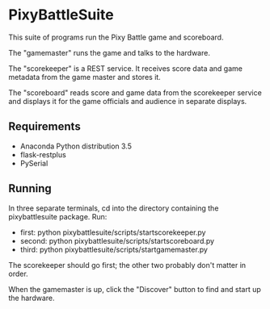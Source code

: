 # PixyBattleSuite

This suite of programs run the Pixy Battle game and scoreboard.

The "gamemaster" runs the game and talks to the hardware.

The "scorekeeper" is a REST service.  It receives score data and game metadata from the game master and stores it.

The "scoreboard" reads score and game data from the scorekeeper service and displays it for the game officials and audience in separate displays.

## Requirements

* Anaconda Python distribution 3.5
* flask-restplus
* PySerial


## Running

In three separate terminals, cd into the directory containing the pixybattlesuite package.  Run:

* first: python pixybattlesuite/scripts/startscorekeeper.py
* second: python pixybattlesuite/scripts/startscoreboard.py
* third: python pixybattlesuite/scripts/startgamemaster.py

The scorekeeper should go first; the other two probably don't matter in order.

When the gamemaster is up, click the "Discover" button to find and start up the hardware.
